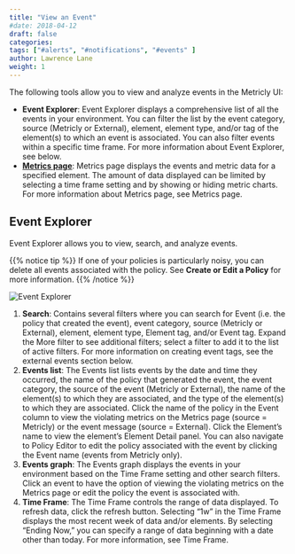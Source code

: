 ```yaml
---
title: "View an Event"
#date: 2018-04-12
draft: false
categories:
tags: ["#alerts", "#notifications", "#events" ]
author: Lawrence Lane
weight: 1
---
```


The following tools allow you to view and analyze events in the Metricly UI:

- **Event Explorer**: Event Explorer displays a comprehensive list of all the events in your environment. You can filter the list by the event category, source (Metricly or External), element, element type, and/or tag of the element(s) to which an event is associated. You can also filter events within a specific time frame. For more information about Event Explorer, see below.
- [**Metrics page**][1]: Metrics page displays the events and metric data for a specified element. The amount of data displayed can be limited by selecting a time frame setting and by showing or hiding metric charts. For more information about Metrics page, see Metrics page.

## Event Explorer
Event Explorer allows you to view, search, and analyze events.

{{% notice tip %}}
If one of your policies is particularly noisy, you can delete all events associated with the policy. See **Create or Edit a Policy** for more information.
{{% /notice %}}

![Event Explorer ](/images/view-an-event/event-explorer.png)

1. **Search**: Contains several filters where you can search for Event (i.e. the policy that created the event), event category, source (Metricly or External), element, element type, Element tag, and/or Event tag. Expand the More filter to see additional filters; select a filter to add it to the list of active filters. For more information on creating event tags, see the external events section below.
2. **Events list**: The Events list lists events by the date and time they occurred, the name of the policy that generated the event, the event category, the source of the event (Metricly or External), the name of the element(s) to which they are associated, and the type of the element(s) to which they are associated. Click the name of the policy in the Event column to view the violating metrics on the Metrics page (source = Metricly) or the event message (source = External). Click the Element’s name to view the element’s Element Detail panel. You can also navigate to Policy Editor to edit the policy associated with the event by clicking the Event name (events from Metricly only).
3. **Events graph**: The Events graph displays the events in your environment based on the Time Frame setting and other search filters. Click an event to have the option of viewing the violating metrics on the Metrics page or edit the policy the event is associated with.
4. **Time Frame**: The Time Frame controls the range of data displayed. To refresh data, click the refresh  button. Selecting “1w” in the Time Frame displays the most recent week of data and/or elements. By selecting “Ending Now,” you can specify a range of data beginning with a date other than today. For more information, see Time Frame.


[1]: /data-visualization/metrics/metric-page
[2]: /data-visualizaiton/metrics/create-edit-policies
